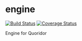 # engine
[![Build Status](https://travis-ci.org/harding-capstone/engine.svg?branch=master)](https://travis-ci.org/harding-capstone/engine)
[![Coverage Status](https://coveralls.io/repos/github/harding-capstone/engine/badge.svg?branch=master)](https://coveralls.io/github/harding-capstone/engine?branch=master)

Engine for Quoridor
